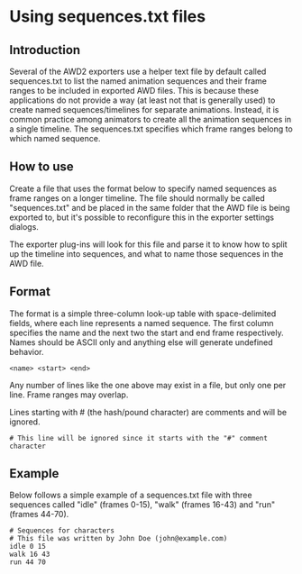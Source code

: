 # Using sequences.txt files #


## Introduction ##

Several of the AWD2 exporters use a helper text file by default called sequences.txt to list the named animation sequences and their frame ranges to be included in exported AWD files. This is because these applications do not provide a way (at least not that is generally used) to create named sequences/timelines for separate animations. Instead, it is common practice among animators to create all the animation sequences in a single timeline. The sequences.txt specifies which frame ranges belong to which named sequence.

## How to use ##
Create a file that uses the format below to specify named sequences as frame ranges on a longer timeline. The file should normally be called "sequences.txt" and be placed in the same folder that the AWD file is being exported to, but it's possible to reconfigure this in the exporter settings dialogs.

The exporter plug-ins will look for this file and parse it to know how to split up the timeline into sequences, and what to name those sequences in the AWD file.

## Format ##
The format is a simple three-column look-up table with space-delimited fields, where each line represents a named sequence. The first column specifies the name and the next two the start and end frame respectively. Names should be ASCII only and anything else will generate undefined behavior.

```
<name> <start> <end>
```

Any number of lines like the one above may exist in a file, but only one per line. Frame ranges may overlap.

Lines starting with # (the hash/pound character) are comments and will be ignored.

```
# This line will be ignored since it starts with the "#" comment character
```

## Example ##

Below follows a simple example of a sequences.txt file with three sequences called "idle" (frames 0-15), "walk" (frames 16-43) and "run" (frames 44-70).

```
# Sequences for characters
# This file was written by John Doe (john@example.com)
idle 0 15
walk 16 43
run 44 70
```